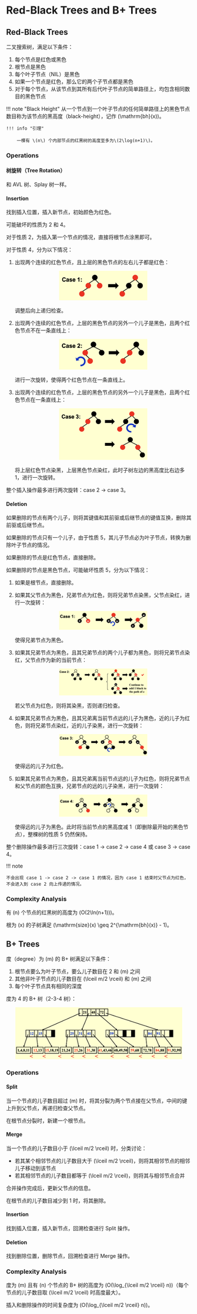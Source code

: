 # Red-Black Trees and B+ Trees

## Red-Black Trees

二叉搜索树，满足以下条件：

1. 每个节点是红色或黑色
2. 根节点是黑色
3. 每个叶子节点（NIL）是黑色
4. 如果一个节点是红色，那么它的两个子节点都是黑色
5. 对于每个节点，从该节点到其所有后代叶子节点的简单路径上，均包含相同数目的黑色节点

!!! note "Black Height"
    从一个节点到一个叶子节点的任何简单路径上的黑色节点数目称为该节点的黑高度（black-height），记作 \(\mathrm{bh}(x)\)。

    !!! info "引理"

        一棵有 \(n\) 个内部节点的红黑树的高度至多为\(2\log(n+1)\)。

### Operations

#### 树旋转（Tree Rotation）

和 AVL 树、Splay 树一样。

#### Insertion

找到插入位置，插入新节点，初始颜色为红色。

可能破坏的性质为 2 和 4。

对于性质 2，为插入第一个节点的情况，直接将根节点涂黑即可。

对于性质 4，分为以下情况：

1. 出现两个连续的红色节点，且上层的黑色节点的左右儿子都是红色：

    <div align="center"><img src="/assets/img/cs/ads/chapter2/rbtree-ins-case1.png" width="50%"></div>

    调整后向上递归检查。

2. 出现两个连续的红色节点，上层的黑色节点的另外一个儿子是黑色，且两个红色节点不在一条直线上：

    <div align="center"><img src="/assets/img/cs/ads/chapter2/rbtree-ins-case2.png" width="50%"></div>

    进行一次旋转，使得两个红色节点在一条直线上。

3. 出现两个连续的红色节点，上层的黑色节点的另外一个儿子是黑色，且两个红色节点在一条直线上：

    <div align="center"><img src="/assets/img/cs/ads/chapter2/rbtree-ins-case3.png" width="50%"></div>

    将上层红色节点染黑，上层黑色节点染红，此时子树左边的黑高度比右边多 1，进行一次旋转。

整个插入操作最多进行两次旋转：case 2 -> case 3。

#### Deletion

如果删除的节点有两个儿子，则将其键值和其前驱或后继节点的键值互换，删除其前驱或后继节点。

如果删除的节点只有一个儿子，由于性质 5，其儿子节点必为叶子节点，转换为删除叶子节点的情况。

如果删除的节点是红色节点，直接删除。

如果删除的节点是黑色节点，可能破坏性质 5，分为以下情况：

1. 如果是根节点，直接删除。

2. 如果其父节点为黑色，兄弟节点为红色，则将兄弟节点染黑，父节点染红，进行一次旋转：

    <div align="center"><img src="/assets/img/cs/ads/chapter2/rbtree-del-case1.png" width="50%"></div>

    使得兄弟节点为黑色。

3. 如果其兄弟节点为黑色，且其兄弟节点的两个儿子都为黑色，则将兄弟节点染红，父节点作为新的当前节点：

    <div align="center"><img src="/assets/img/cs/ads/chapter2/rbtree-del-case2.png" width="50%"></div>

    若父节点为红色，则将其染黑，否则递归检查。

4. 如果其兄弟节点为黑色，且其兄弟离当前节点远的儿子为黑色，近的儿子为红色，则将兄弟节点染红，近的儿子染黑，进行一次旋转：

    <div align="center"><img src="/assets/img/cs/ads/chapter2/rbtree-del-case3.png" width="50%"></div>

    使得远的儿子为红色。

5. 如果其兄弟节点为黑色，且其兄弟离当前节点远的儿子为红色，则将兄弟节点和父节点的颜色互换，兄弟节点的远的儿子染黑，进行一次旋转：

    <div align="center"><img src="/assets/img/cs/ads/chapter2/rbtree-del-case4.png" width="50%"></div>

    使得远的儿子为黑色。此时将当前节点的黑高度减 1（即删除最开始的黑色节点），整棵树的性质 5 仍然保持。

整个删除操作最多进行三次旋转：case 1 -> case 2 -> case 4 或 case 3 -> case 4。

!!! note

    不会出现 case 1 -> case 2 -> case 1 的情况，因为 case 1 结束时父节点为红色，不会进入到 case 2 向上传递的情况。

### Complexity Analysis

有 \(n\) 个节点的红黑树的高度为 \(O(2\ln(n+1))\)。

根为 \(x\) 的子树满足 \(\mathrm{size}(x) \geq 2^{\mathrm{bh}(x)} - 1\)。

## B+ Trees

度（degree）为 \(m\) 的 B+ 树满足以下条件：

1. 根节点要么为叶子节点，要么儿子数目在 2 和 \(m\) 之间
2. 其他非叶子节点的儿子数目在 \(\lceil m/2 \rceil\) 和 \(m\) 之间
3. 每个叶子节点具有相同的深度

度为 4 的 B+ 树（2-3-4 树）：

<div align="center"><img src="/assets/img/cs/ads/chapter2/bplustree-example.png" width="90%"></div>

### Operations

#### Split

当一个节点的儿子数目超过 \(m\) 时，将其分裂为两个节点接在父节点，中间的键上升到父节点，再递归检查父节点。

在根节点分裂时，新建一个根节点。

#### Merge

当一个节点的儿子数目小于 \(\lceil m/2 \rceil\) 时，分类讨论：

- 若其某个相邻节点的儿子数目大于 \(\lceil m/2 \rceil\)，则将其相邻节点的相邻儿子移动到该节点
- 若其相邻节点的儿子数目都等于 \(\lceil m/2 \rceil\)，则将其与相邻节点合并

合并操作完成后，更新父节点的信息。

在根节点的儿子数目减少到 1 时，将其删除。

#### Insertion

找到插入位置，插入新节点，回溯检查进行 Split 操作。

#### Deletion

找到删除位置，删除节点，回溯检查进行 Merge 操作。

### Complexity Analysis

度为 \(m\) 且有 \(n\) 个节点的 B+ 树的高度为 \(O(\log_{\lceil m/2 \rceil} n)\)（每个节点的儿子数目取 \(\lceil m/2 \rceil\) 时高度最大）。

插入和删除操作的时间复杂度为 \(O(\log_{\lceil m/2 \rceil} n)\)。